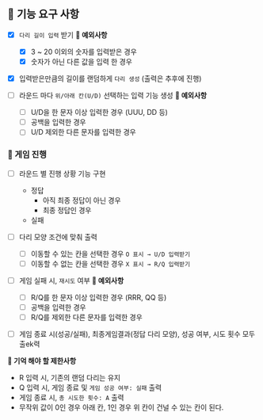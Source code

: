 ## **🚀 기능 요구 사항**

- [X]  `다리 길이 입력` 받기
    **🚫 예외사항** 
    - [X]  3 ~ 20 이외의 숫자를 입력받은 경우
    - [X]  숫자가 아닌 다른 값을 입력 한 경우

- [X]  입력받은만큼의 길이를 랜덤하게 `다리 생성` (출력은 추후에 진행)

- [ ]  라운드 마다 `위/아래 칸(U/D)` 선택하는 입력 기능 생성
    **🚫 예외사항** 
    - [ ]  U/D을 한 문자 이상 입력한 경우 (UUU, DD 등)
    - [ ]  공백을 입력한 경우
    - [ ]  U/D 제외한 다른 문자를 입력한 경우

### 🎲 게임 진행

- [ ]  라운드 별 진행 상황 기능 구현
    - 정답
        - 아직 최종 정답이 아닌 경우
        - 최종 정답인 경우
    - 실패

- [ ]  다리 모양 조건에 맞춰 출력
    - [ ]  이동할 수 있는 칸을 선택한 경우 `O 표시 → U/D 입력받기`
    - [ ]  이동할 수 없는 칸을 선택한 경우 `X 표시 → R/Q 입력받기`

- [ ]  게임 실패 시, `재시도` 여부
    **🚫 예외사항** 
    - [ ]  R/Q를 한 문자 이상 입력한 경우 (RRR, QQ 등)
    - [ ]  공백을 입력한 경우
    - [ ]  R/Q를 제외한 다른 문자를 입력한 경우

- [ ]  게임 종료 시(성공/실패), 최종게임결과(정답 다리 모양), 성공 여부, 시도 횟수 모두 출ek력

**📃 기억 해야 할 제한사항**

- R 입력 시, 기존의 랜덤 다리는 유지
- Q 입력 시, 게임 종료 및 `게임 성공 여부: 실패` 출력
- 게임 종료 시, `총 시도한 횟수: A` 출력
- 무작위 값이 0인 경우 아래 칸, 1인 경우 위 칸이 건널 수 있는 칸이 된다.
